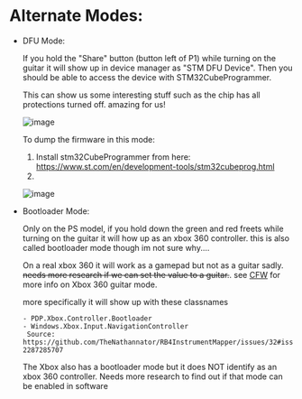 # Alternate Modes:

- DFU Mode:
  
  If you hold the "Share" button (button left of P1) while turning on the guitar it will show up in device manager as "STM DFU Device". Then you should be able to access the device with STM32CubeProgrammer.

  This can show us some interesting stuff such as the chip has all protections turned off. amazing for us!

  ![image](https://github.com/user-attachments/assets/3c67f159-db98-4936-92bb-a41a36f7ae04)


  To dump the firmware in this mode:

  1. Install stm32CubeProgrammer from here: https://www.st.com/en/development-tools/stm32cubeprog.html
  2.
  ![image](https://github.com/user-attachments/assets/3ecdd8a9-6c15-4415-9bd3-9a8992fba7bd)



- Bootloader Mode:
  
  Only on the PS model, if you hold down the green and red freets while turning on the guitar it will how up as an xbox 360 controller. this is also called bootloader mode though im not sure why....

  On a real xbox 360 it will work as a gamepad but not as a guitar sadly. ~~needs more research if we can set the value to a guitar.~~. see [CFW](CFW.md) for more info on Xbox 360 guitar mode.

  more specifically it will show up with these classnames

   ```
   - PDP.Xbox.Controller.Bootloader
   - Windows.Xbox.Input.NavigationController
    Source: https://github.com/TheNathannator/RB4InstrumentMapper/issues/32#issuecomment-2287285707
  ```

   The Xbox also has a bootloader mode but it does NOT identify as an xbox 360 controller. Needs more research to find out if that mode can be enabled in software
  
 
